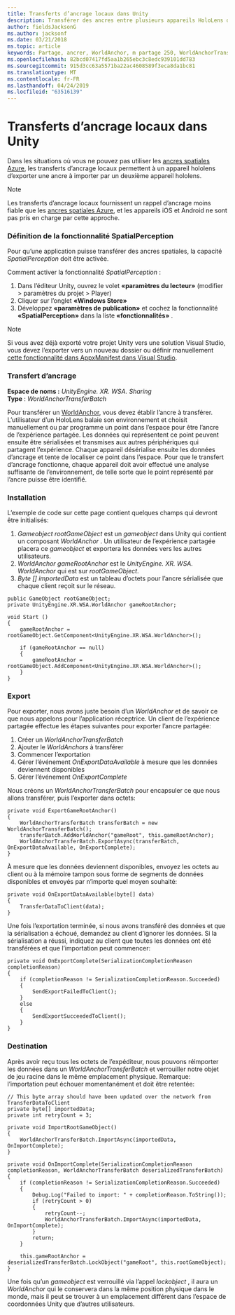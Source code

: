 ```yaml
---
title: Transferts d’ancrage locaux dans Unity
description: Transférer des ancres entre plusieurs appareils HoloLens dans une application Unity.
author: fieldsJacksonG
ms.author: jacksonf
ms.date: 03/21/2018
ms.topic: article
keywords: Partage, ancrer, WorldAnchor, m partage 250, WorldAnchorTransferBatch, SpatialPerception, transfert, transfert d’ancrage local, exportation d’ancrage, importation d’ancrage
ms.openlocfilehash: 82bcd07417fd5aa1b265ebc3c8edc939101dd783
ms.sourcegitcommit: 915d3cc63a5571ba22ac4608589f3eca8da1bc81
ms.translationtype: MT
ms.contentlocale: fr-FR
ms.lasthandoff: 04/24/2019
ms.locfileid: "63516139"
---
```

# <a name="local-anchor-transfers-in-unity"></a>Transferts d’ancrage locaux dans Unity

Dans les situations où vous ne pouvez pas utiliser les <a href="https://docs.microsoft.com/azure/spatial-anchors" target="_blank">ancres spatiales Azure</a>, les transferts d’ancrage locaux permettent à un appareil hololens d’exporter une ancre à importer par un deuxième appareil hololens.

>[!NOTE]
>Les transferts d’ancrage locaux fournissent un rappel d’ancrage moins fiable que les <a href="https://docs.microsoft.com/azure/spatial-anchors" target="_blank">ancres spatiales Azure</a>, et les appareils iOS et Android ne sont pas pris en charge par cette approche.

### <a name="setting-the-spatialperception-capability"></a>Définition de la fonctionnalité SpatialPerception

Pour qu’une application puisse transférer des ancres spatiales, la capacité *SpatialPerception* doit être activée.

Comment activer la fonctionnalité *SpatialPerception* :
1. Dans l’éditeur Unity, ouvrez le volet **«paramètres du lecteur»** (modifier > paramètres du projet > Player)
2. Cliquer sur l’onglet **«Windows Store»**
3. Développez **«paramètres de publication»** et cochez la fonctionnalité **«SpatialPerception»** dans la liste **«fonctionnalités»** .

>[!NOTE]
>Si vous avez déjà exporté votre projet Unity vers une solution Visual Studio, vous devez l’exporter vers un nouveau dossier ou définir manuellement [cette fonctionnalité dans AppxManifest dans Visual Studio](local-anchor-transfers-in-directx.md#set-up-your-app-to-use-the-spatialperception-capability).

### <a name="anchor-transfer"></a>Transfert d’ancrage

**Espace de noms :** *UnityEngine. XR. WSA. Sharing*<br>
**Type** : *WorldAnchorTransferBatch*

Pour transférer un [WorldAnchor](coordinate-systems-in-unity.md), vous devez établir l’ancre à transférer. L’utilisateur d’un HoloLens balaie son environnement et choisit manuellement ou par programme un point dans l’espace pour être l’ancre de l’expérience partagée. Les données qui représentent ce point peuvent ensuite être sérialisées et transmises aux autres périphériques qui partagent l’expérience. Chaque appareil désérialise ensuite les données d’ancrage et tente de localiser ce point dans l’espace. Pour que le transfert d’ancrage fonctionne, chaque appareil doit avoir effectué une analyse suffisante de l’environnement, de telle sorte que le point représenté par l’ancre puisse être identifié.

### <a name="setup"></a>Installation

L’exemple de code sur cette page contient quelques champs qui devront être initialisés:
1. *Gameobject rootGameObject* est un *gameobject* dans Unity qui contient un composant *WorldAnchor* . Un utilisateur de l’expérience partagée placera ce *gameobject* et exportera les données vers les autres utilisateurs.
2. *WorldAnchor gameRootAnchor* est le *UnityEngine. XR. WSA. WorldAnchor* qui est sur *rootGameObject*.
3. *Byte [] importedData* est un tableau d’octets pour l’ancre sérialisée que chaque client reçoit sur le réseau.

```
public GameObject rootGameObject;
private UnityEngine.XR.WSA.WorldAnchor gameRootAnchor;

void Start ()
{
    gameRootAnchor = rootGameObject.GetComponent<UnityEngine.XR.WSA.WorldAnchor>();

    if (gameRootAnchor == null)
    {
        gameRootAnchor = rootGameObject.AddComponent<UnityEngine.XR.WSA.WorldAnchor>();
    }
}
```

### <a name="exporting"></a>Export

Pour exporter, nous avons juste besoin d’un *WorldAnchor* et de savoir ce que nous appelons pour l’application réceptrice. Un client de l’expérience partagée effectue les étapes suivantes pour exporter l’ancre partagée:
1. Créer un *WorldAnchorTransferBatch*
2. Ajouter le *WorldAnchors* à transférer
3. Commencer l’exportation
4. Gérer l’événement *OnExportDataAvailable* à mesure que les données deviennent disponibles
5. Gérer l’événement *OnExportComplete*

Nous créons un *WorldAnchorTransferBatch* pour encapsuler ce que nous allons transférer, puis l’exporter dans octets:

```
private void ExportGameRootAnchor()
{
    WorldAnchorTransferBatch transferBatch = new WorldAnchorTransferBatch();
    transferBatch.AddWorldAnchor("gameRoot", this.gameRootAnchor);
    WorldAnchorTransferBatch.ExportAsync(transferBatch, OnExportDataAvailable, OnExportComplete);
}
```

À mesure que les données deviennent disponibles, envoyez les octets au client ou à la mémoire tampon sous forme de segments de données disponibles et envoyés par n’importe quel moyen souhaité:

```
private void OnExportDataAvailable(byte[] data)
{
    TransferDataToClient(data);
}
```

Une fois l’exportation terminée, si nous avons transféré des données et que la sérialisation a échoué, demandez au client d’ignorer les données. Si la sérialisation a réussi, indiquez au client que toutes les données ont été transférées et que l’importation peut commencer:

```
private void OnExportComplete(SerializationCompletionReason completionReason)
{
    if (completionReason != SerializationCompletionReason.Succeeded)
    {
        SendExportFailedToClient();
    }
    else
    {
        SendExportSucceededToClient();
    }
}
```

### <a name="importing"></a>Destination

Après avoir reçu tous les octets de l’expéditeur, nous pouvons réimporter les données dans un *WorldAnchorTransferBatch* et verrouiller notre objet de jeu racine dans le même emplacement physique. Remarque: l’importation peut échouer momentanément et doit être retentée:

```
// This byte array should have been updated over the network from TransferDataToClient
private byte[] importedData;
private int retryCount = 3;

private void ImportRootGameObject()
{
    WorldAnchorTransferBatch.ImportAsync(importedData, OnImportComplete);
}

private void OnImportComplete(SerializationCompletionReason completionReason, WorldAnchorTransferBatch deserializedTransferBatch)
{
    if (completionReason != SerializationCompletionReason.Succeeded)
    {
        Debug.Log("Failed to import: " + completionReason.ToString());
        if (retryCount > 0)
        {
            retryCount--;
            WorldAnchorTransferBatch.ImportAsync(importedData, OnImportComplete);
        }
        return;
    }

    this.gameRootAnchor = deserializedTransferBatch.LockObject("gameRoot", this.rootGameObject);
}
```

Une fois qu’un *gameobject* est verrouillé via l’appel *lockobject* , il aura un *WorldAnchor* qui le conservera dans la même position physique dans le monde, mais il peut se trouver à un emplacement différent dans l’espace de coordonnées Unity que d’autres utilisateurs.

